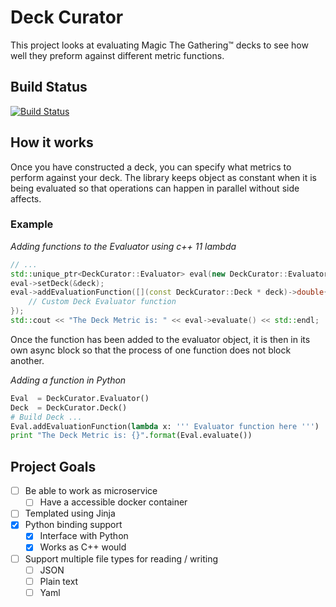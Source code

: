 # Deck Curator
This project looks at evaluating Magic The Gathering™ decks to see how well
they preform against different metric functions.

## Build Status
[![Build Status](https://travis-ci.org/RenegadeTech/DeckCurator.svg?branch=master)](https://travis-ci.org/RenegadeTech/DeckCurator)

## How it works
Once you have constructed a deck, you can specify what metrics to perform against your deck. The library keeps object as constant when it is being evaluated so that operations can happen in parallel without side affects.


### Example

*Adding functions to the Evaluator using c++ 11 lambda*
```c++
// ...
std::unique_ptr<DeckCurator::Evaluator> eval(new DeckCurator::Evaluator());
eval->setDeck(&deck);
eval->addEvaluationFunction([](const DeckCurator::Deck * deck)->double{
    // Custom Deck Evaluator function
});
std::cout << "The Deck Metric is: " << eval->evaluate() << std::endl;
```
Once the function has been added to the evaluator object, it is then in its own async block so that the process of one function does not block another.

*Adding a function in Python*
```Python
Eval  = DeckCurator.Evaluator()
Deck  = DeckCurator.Deck()
# Build Deck ...
Eval.addEvaluationFunction(lambda x: ''' Evaluator function here ''')
print "The Deck Metric is: {}".format(Eval.evaluate())
```

## Project Goals
- [ ] Be able to work as microservice
    - [ ] Have a accessible docker container
- [ ] Templated using Jinja
- [x] Python binding support
    - [x] Interface with Python
    - [x] Works as C++ would
- [ ] Support multiple file types for reading / writing
    - [ ] JSON
    - [ ] Plain text
    - [ ] Yaml

